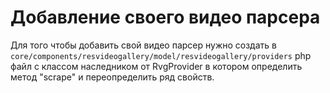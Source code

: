 # Добавление своего видео парсера

Для того чтобы добавить свой видео парсер нужно создать в `core/components/resvideogallery/model/resvideogallery/providers` php файл с классом наследником от RvgProvider в котором определить метод "scrape" и переопределить ряд свойств.
